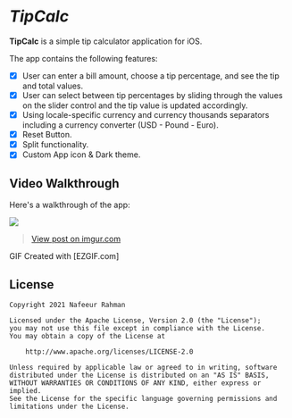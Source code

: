 # *TipCalc*

**TipCalc** is a simple tip calculator application for iOS.


The app contains the following features:

* [x] User can enter a bill amount, choose a tip percentage, and see the tip and total values.
* [x] User can select between tip percentages by sliding through the values on the slider control and the tip value is updated accordingly.
* [x] Using locale-specific currency and currency thousands separators including a currency converter (USD - Pound - Euro).
* [x] Reset Button.
* [x] Split functionality.
* [x] Custom App icon & Dark theme.

## Video Walkthrough

Here's a walkthrough of the app:

<img src = "https://i.imgur.com/7v6cETW.gif" />
<blockquote class="imgur-embed-pub" lang="en" data-id="LHzw1hE"><a href="https://imgur.com/LHzw1hE">View post on imgur.com</a></blockquote><script async src="//s.imgur.com/min/embed.js" charset="utf-8"></script>


GIF Created with [EZGIF.com]


## License

    Copyright 2021 Nafeeur Rahman

    Licensed under the Apache License, Version 2.0 (the "License");
    you may not use this file except in compliance with the License.
    You may obtain a copy of the License at

        http://www.apache.org/licenses/LICENSE-2.0

    Unless required by applicable law or agreed to in writing, software
    distributed under the License is distributed on an "AS IS" BASIS,
    WITHOUT WARRANTIES OR CONDITIONS OF ANY KIND, either express or implied.
    See the License for the specific language governing permissions and
    limitations under the License.

